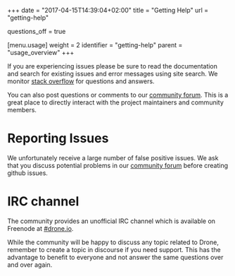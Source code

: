 +++
date = "2017-04-15T14:39:04+02:00"
title = "Getting Help"
url = "getting-help"

questions_off = true

[menu.usage]
  weight = 2
  identifier = "getting-help"
  parent = "usage_overview"
+++

If you are experiencing issues please be sure to read the documentation and search for existing issues and error messages using site search. We monitor [stack overflow](http://stackoverflow.com/questions/tagged/drone.io) for questions and answers.

You can also post questions or comments to our [community forum](https://discourse.drone.io). This is a great place to directly interact with the project maintainers and community members.

# Reporting Issues

We unfortunately receive a large number of false positive issues. We ask that you discuss potential problems in our [community forum](https://discourse.drone.io) before creating github issues.

# IRC channel 

The community provides an unofficial IRC channel which is available on Freenode at [#drone.io](https://webchat.freenode.net/?channels=drone.io).

While the community will be happy to discuss any topic related to Drone, remember to create a topic in discourse if you need support. This has the advantage to benefit to everyone and not answer the same questions over and over again.
